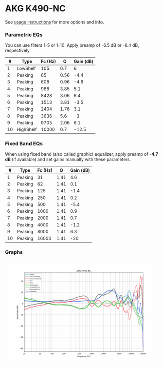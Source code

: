 # AKG K490-NC
See [usage instructions](https://github.com/jaakkopasanen/AutoEq#usage) for more options and info.

### Parametric EQs
You can use filters 1-5 or 1-10. Apply preamp of -6.5 dB or -6.4 dB, respectively.

|   # | Type      |   Fc (Hz) |    Q |   Gain (dB) |
|-----|-----------|-----------|------|-------------|
|   1 | LowShelf  |       105 | 0.7  |         6   |
|   2 | Peaking   |        65 | 0.56 |        -4.4 |
|   3 | Peaking   |       608 | 0.96 |        -4.8 |
|   4 | Peaking   |       988 | 3.85 |         5.1 |
|   5 | Peaking   |      8428 | 3.06 |         6.4 |
|   6 | Peaking   |      1513 | 3.81 |        -3.5 |
|   7 | Peaking   |      2404 | 1.76 |         3.1 |
|   8 | Peaking   |      3636 | 5.6  |        -3   |
|   9 | Peaking   |      9705 | 2.06 |         6.1 |
|  10 | HighShelf |     10000 | 0.7  |       -12.5 |

### Fixed Band EQs
When using fixed band (also called graphic) equalizer, apply preamp of **-4.7 dB** (if available) and set gains manually with these parameters.

|   # | Type    |   Fc (Hz) |    Q |   Gain (dB) |
|-----|---------|-----------|------|-------------|
|   1 | Peaking |        31 | 1.41 |         4.6 |
|   2 | Peaking |        62 | 1.41 |         0.1 |
|   3 | Peaking |       125 | 1.41 |        -1.4 |
|   4 | Peaking |       250 | 1.41 |         0.2 |
|   5 | Peaking |       500 | 1.41 |        -5.4 |
|   6 | Peaking |      1000 | 1.41 |         0.9 |
|   7 | Peaking |      2000 | 1.41 |         0.7 |
|   8 | Peaking |      4000 | 1.41 |        -1.2 |
|   9 | Peaking |      8000 | 1.41 |         6.3 |
|  10 | Peaking |     16000 | 1.41 |       -20   |

### Graphs
![](./AKG%20K490-NC.png)
